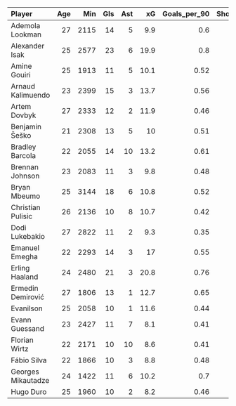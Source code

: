 | Player             |   Age |   Min |   Gls |   Ast |   xG |   Goals_per_90 |   Shots_per_90 |   SoT% |   Suitability_Score |
|:-------------------|------:|------:|------:|------:|-----:|---------------:|---------------:|-------:|--------------------:|
| Ademola Lookman    |    27 |  2115 |    14 |     5 |  9.9 |           0.6  |           3.19 |   41.3 |                6.99 |
| Alexander Isak     |    25 |  2577 |    23 |     6 | 19.9 |           0.8  |           3.07 |   42   |                8.33 |
| Amine Gouiri       |    25 |  1913 |    11 |     5 | 10.1 |           0.52 |           3.58 |   47.4 |                6.86 |
| Arnaud Kalimuendo  |    23 |  2399 |    15 |     3 | 13.7 |           0.56 |           2.36 |   39.7 |                6.33 |
| Artem Dovbyk       |    27 |  2333 |    12 |     2 | 11.9 |           0.46 |           2.35 |   41   |                5.65 |
| Benjamin Šeško     |    21 |  2308 |    13 |     5 | 10   |           0.51 |           2.53 |   44.6 |                5.98 |
| Bradley Barcola    |    22 |  2055 |    14 |    10 | 13.2 |           0.61 |           3.2  |   50.7 |                7.2  |
| Brennan Johnson    |    23 |  2083 |    11 |     3 |  9.8 |           0.48 |           2.29 |   37.7 |                5.66 |
| Bryan Mbeumo       |    25 |  3144 |    18 |     6 | 10.8 |           0.52 |           2.03 |   42.3 |                5.67 |
| Christian Pulisic  |    26 |  2136 |    10 |     8 | 10.7 |           0.42 |           1.85 |   40.9 |                5.13 |
| Dodi Lukebakio     |    27 |  2822 |    11 |     2 |  9.3 |           0.35 |           2.71 |   42.4 |                5.07 |
| Emanuel Emegha     |    22 |  2293 |    14 |     3 | 17   |           0.55 |           2.39 |   57.4 |                6.39 |
| Erling Haaland     |    24 |  2480 |    21 |     3 | 20.8 |           0.76 |           3.59 |   54.5 |                8.46 |
| Ermedin Demirović  |    27 |  1806 |    13 |     1 | 12.7 |           0.65 |           2.84 |   43.9 |                7.21 |
| Evanilson          |    25 |  2058 |    10 |     1 | 11.6 |           0.44 |           2.89 |   43.9 |                5.88 |
| Evann Guessand     |    23 |  2427 |    11 |     7 |  8.1 |           0.41 |           2.15 |   43.1 |                5.04 |
| Florian Wirtz      |    22 |  2171 |    10 |    10 |  8.6 |           0.41 |           2.69 |   47.7 |                5.49 |
| Fábio Silva        |    22 |  1866 |    10 |     3 |  8.8 |           0.48 |           2.22 |   43.5 |                5.67 |
| Georges Mikautadze |    24 |  1422 |    11 |     6 | 10.2 |           0.7  |           3.23 |   43.1 |                7.76 |
| Hugo Duro          |    25 |  1960 |    10 |     2 |  8.2 |           0.46 |           2.11 |   34.8 |                5.42 |